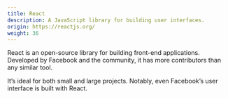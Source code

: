 ```yaml
---
title: React
description: A JavaScript library for building user interfaces.
origin: https://reactjs.org/
weight: 36
---
```

React is an open-source library for building front-end applications. Developed by Facebook and the community, it has more contributors than any similar tool.

It’s ideal for both small and large projects. Notably, even Facebook’s user interface is built with React.
